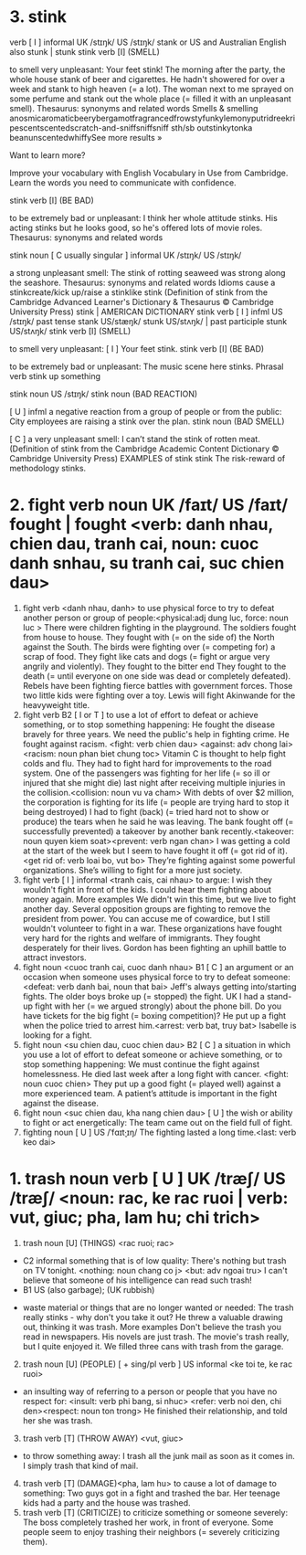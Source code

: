 # 3. stink
verb [ I ]   informal
UK  /stɪŋk/ US  /stɪŋk/
stank or US and Australian English also stunk | stunk
stink verb [I] (SMELL)
 
to smell very unpleasant:
Your feet stink!
The morning after the party, the whole house stank of beer and cigarettes.
He hadn't showered for over a week and stank to high heaven (= a lot).
The woman next to me sprayed on some perfume and stank out the whole place (= filled it with an unpleasant smell).
 Thesaurus: synonyms and related words
Smells & smelling
anosmicaromaticbeerybergamotfragrancedfrowstyfunkylemonyputridreekripescentscentedscratch-and-sniffsniffsniff sth/sb outstinkytonka beanunscentedwhiffySee more results »
 
Want to learn more?

Improve your vocabulary with English Vocabulary in Use from Cambridge.
Learn the words you need to communicate with confidence.

stink verb [I] (BE BAD)
 
to be extremely bad or unpleasant:
I think her whole attitude stinks.
His acting stinks but he looks good, so he's offered lots of movie roles.
 Thesaurus: synonyms and related words
 
stink
noun [ C usually singular ]   informal
UK  /stɪŋk/ US  /stɪŋk/
 
a strong unpleasant smell:
The stink of rotting seaweed was strong along the seashore.
 Thesaurus: synonyms and related words
Idioms
cause a stinkcreate/kick up/raise a stinklike stink
(Definition of stink from the Cambridge Advanced Learner's Dictionary & Thesaurus © Cambridge University Press)
stink | AMERICAN DICTIONARY
stink
verb [ I ]   infml
US  /stɪŋk/
past tense stank US/stæŋk/ stunk US/stʌŋk/ | past participle stunk US/stʌŋk/
stink verb [I] (SMELL)
 
to smell very unpleasant:
[ I ] Your feet stink.
stink verb [I] (BE BAD)
 
to be extremely bad or unpleasant:
The music scene here stinks.
Phrasal verb
stink up something
 
stink
noun
US  /stɪŋk/
stink noun (BAD REACTION)
 
[ U ] infml
a negative reaction from a group of people or from the public:
City employees are raising a stink over the plan.
stink noun (BAD SMELL)
 
[ C ]
a very unpleasant smell:
I can’t stand the stink of rotten meat.
(Definition of stink from the Cambridge Academic Content Dictionary © Cambridge University Press)
EXAMPLES of stink
stink
The risk-reward of methodology stinks.
# 2. fight verb noun UK  /faɪt/ US  /faɪt/ fought | fought <verb: danh nhau, chien dau, tranh cai, noun: cuoc danh snhau, su tranh cai, suc chien dau>
1. fight verb <danh nhau, danh>
to use physical force to try to defeat another person or group of people:<physical:adj dung luc, force: noun luc >
There were children fighting in the playground.
The soldiers fought from house to house.
They fought with (= on the side of) the North against the South.
The birds were fighting over (= competing for) a scrap of food.
They fight like cats and dogs (= fight or argue very angrily and violently).
They fought to the bitter end
They fought to the death (= until everyone on one side was dead or completely defeated).
Rebels have been fighting fierce battles with government forces.
 Those two little kids were fighting over a toy.
 Lewis will fight Akinwande for the heavyweight title.
2. fight verb <chien dau>
B2 [ I or T ]
to use a lot of effort to defeat or achieve something, or to stop something happening:
He fought the disease bravely for three years.
We need the public's help in fighting crime.
He fought against racism. <fight: verb chien dau> <against: adv chong lai> <racism: noun phan biet chung toc>
Vitamin C is thought to help fight colds and flu.
They had to fight hard for improvements to the road system.
One of the passengers was fighting for her life (= so ill or injured that she might die) last night after receiving multiple injuries in the collision.<collision: noun vu va cham>
With debts of over $2 million, the corporation is fighting for its life (= people are trying hard to stop it being destroyed)
I had to fight (back) (= tried hard not to show or produce) the tears when he said he was leaving.
The bank fought off (= successfully prevented) a takeover by another bank recently.<takeover: noun quyen kiem soat><prevent: verb ngan chan>
I was getting a cold at the start of the week but I seem to have fought it off (= got rid of it).<get rid of: verb loai bo, vut bo>
They’re fighting against some powerful organizations.
She’s willing to fight for a more just society.
3. fight verb [ I ] informal <tranh cais, cai nhau>
to argue:
I wish they wouldn't fight in front of the kids.
I could hear them fighting about money again.
 More examples
We didn't win this time, but we live to fight another day.
Several opposition groups are fighting to remove the president from power.
You can accuse me of cowardice, but I still wouldn't volunteer to fight in a war.
These organizations have fought very hard for the rights and welfare of immigrants.
They fought desperately for their lives.
Gordon has been fighting an uphill battle to attract investors.
4. fight noun <cuoc tranh cai, cuoc danh nhau>
B1 [ C ]
an argument or an occasion when someone uses physical force to try to defeat someone:<defeat: verb danh bai, noun that bai>
Jeff's always getting into/starting fights.
The older boys broke up (= stopped) the fight.
UK I had a stand-up fight with her (= we argued strongly) about the phone bill.
Do you have tickets for the big fight (= boxing competition)?
He put up a fight when the police tried to arrest him.<arrest: verb bat, truy bat>
Isabelle is looking for a fight.
5. fight noun <su chien dau, cuoc chien dau>
B2 [ C ]
a situation in which you use a lot of effort to defeat someone or achieve something, or to stop something happening:
We must continue the fight against homelessness.
He died last week after a long fight with cancer. <fight: noun cuoc chien>
They put up a good fight (= played well) against a more experienced team.
A patient’s attitude is important in the fight against the disease.
6. fight noun <suc chien dau, kha nang chien dau>
[ U ]
the wish or ability to fight or act energetically:
The team came out on the field full of fight.
7. fighting noun [ U ] US  /ˈfɑɪt̬·ɪŋ/ <cuoc chien>
The fighting lasted a long time.<last: verb keo dai>
# 1. trash noun verb [ U ] UK  /træʃ/ US  /træʃ/ <noun: rac, ke rac ruoi | verb: vut, giuc; pha, lam hu; chi trich>
1. trash noun [U] (THINGS) <rac ruoi; rac>
- C2 informal something that is of low quality:
There's nothing but trash on TV tonight. <nothing: noun chang co j> <but: adv ngoai tru>
I can't believe that someone of his intelligence can read such trash!
- B1 US (also garbage); (UK rubbish)
+ waste material or things that are no longer wanted or needed:
The trash really stinks - why don't you take it out?
He threw a valuable drawing out, thinking it was trash.
 More examples
Don't believe the trash you read in newspapers.
His novels are just trash.
The movie's trash really, but I quite enjoyed it.
We filled three cans with trash from the garage.
2. trash noun [U] (PEOPLE) [ + sing/pl verb ] US informal <ke toi te, ke rac ruoi>
- an insulting way of referring to a person or people that you have no respect for: <insult: verb phi bang, si nhuc> <refer: verb noi den, chi den><respect: noun ton trong>
He finished their relationship, and told her she was trash.
3. trash verb [T] (THROW AWAY) <vut, giuc>
- to throw something away:
I trash all the junk mail as soon as it comes in.
I simply trash that kind of mail.
4. trash verb [T] (DAMAGE)<pha, lam hu>
to cause a lot of damage to something:
Two guys got in a fight and trashed the bar.
Her teenage kids had a party and the house was trashed.
5. trash verb [T] (CRITICIZE) <chi trich>
to criticize something or someone severely:
The boss completely trashed her work, in front of everyone.
Some people seem to enjoy trashing their neighbors (= severely criticizing them).